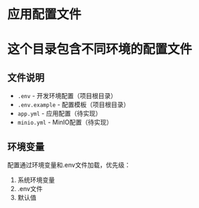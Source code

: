 # 应用配置文件
# 这个目录包含不同环境的配置文件

## 文件说明
- `.env` - 开发环境配置（项目根目录）
- `.env.example` - 配置模板（项目根目录）
- `app.yml` - 应用配置（待实现）
- `minio.yml` - MinIO配置（待实现）

## 环境变量
配置通过环境变量和.env文件加载，优先级：
1. 系统环境变量
2. .env文件
3. 默认值